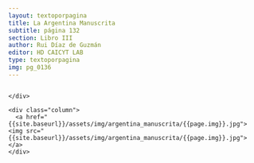 ```yaml
---
layout: textoporpagina
title: La Argentina Manuscrita
subtitle: página 132
section: Libro III
author: Rui Díaz de Guzmán
editor: HD CAICYT LAB
type: textoporpagina
img: pg_0136
---
```


<div class="row">
    <div class="column">


    </div>

    <div class="column">
      <a href="{{site.baseurl}}/assets/img/argentina_manuscrita/{{page.img}}.jpg"><img src="{{site.baseurl}}/assets/img/argentina_manuscrita/{{page.img}}.jpg"></a>
    </div>
</div>